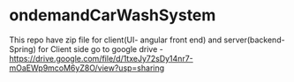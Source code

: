 # ondemandCarWashSystem
This repo have zip file for client(UI- angular front end) and server(backend-Spring)
for Client side go to google drive -https://drive.google.com/file/d/1txeJy72sDy14nr7-mOaEWp9mcoM6yZ8O/view?usp=sharing
